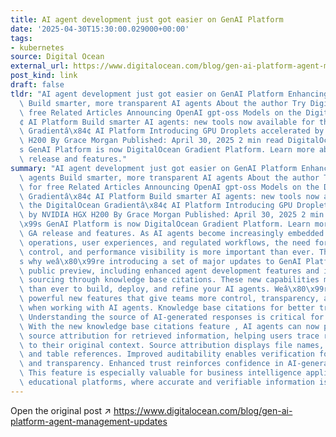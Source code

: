 ```yaml
---
title: AI agent development just got easier on GenAI Platform
date: '2025-04-30T15:30:00.029000+00:00'
tags:
- kubernetes
source: Digital Ocean
external_url: https://www.digitalocean.com/blog/gen-ai-platform-agent-management-updates
post_kind: link
draft: false
tldr: "AI agent development just got easier on GenAI Platform Enhancing your AI agents\
  \ Build smarter, more transparent AI agents About the author Try DigitalOcean for\
  \ free Related Articles Announcing OpenAI gpt-oss Models on the DigitalOcean Gradientâ\x84\
  ¢ AI Platform Build smarter AI agents: new tools now available for the DigitalOcean\
  \ Gradientâ\x84¢ AI Platform Introducing GPU Droplets accelerated by NVIDIA HGX\
  \ H200 By Grace Morgan Published: April 30, 2025 2 min read DigitalOceanâ\x80\x99\
  s GenAI Platform is now DigitalOcean Gradient Platform. Learn more about the GA\
  \ release and features."
summary: "AI agent development just got easier on GenAI Platform Enhancing your AI\
  \ agents Build smarter, more transparent AI agents About the author Try DigitalOcean\
  \ for free Related Articles Announcing OpenAI gpt-oss Models on the DigitalOcean\
  \ Gradientâ\x84¢ AI Platform Build smarter AI agents: new tools now available for\
  \ the DigitalOcean Gradientâ\x84¢ AI Platform Introducing GPU Droplets accelerated\
  \ by NVIDIA HGX H200 By Grace Morgan Published: April 30, 2025 2 min read DigitalOceanâ\x80\
  \x99s GenAI Platform is now DigitalOcean Gradient Platform. Learn more about the\
  \ GA release and features. As AI agents become increasingly embedded in business\
  \ operations, user experiences, and regulated workflows, the need for greater transparency,\
  \ control, and performance visibility is more important than ever. Thatâ\x80\x99\
  s why weâ\x80\x99re introducing a set of major updates to GenAI Platform, now in\
  \ public preview, including enhanced agent development features and improved data\
  \ sourcing through knowledge base citations. These new capabilities make it easier\
  \ than ever to build, deploy, and refine your AI agents. Weâ\x80\x99re rolling out\
  \ powerful new features that give teams more control, transparency, and efficiency\
  \ when working with AI agents. Knowledge base citations for better transparency\
  \ Understanding the source of AI-generated responses is critical for trust and reliability.\
  \ With the new knowledge base citations feature , AI agents can now provide clear\
  \ source attribution for retrieved information, helping users trace responses back\
  \ to their original context. Source attribution displays file names, URLs, PDF pages,\
  \ and table references. Improved auditability enables verification for compliance\
  \ and transparency. Enhanced trust reinforces confidence in AI-generated responses.\
  \ This feature is especially valuable for business intelligence applications and\
  \ educational platforms, where accurate and verifiable information is paramount."
---
```

Open the original post ↗ https://www.digitalocean.com/blog/gen-ai-platform-agent-management-updates
